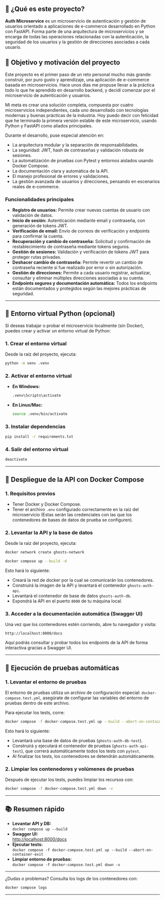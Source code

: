 ## 📖 ¿Qué es este proyecto?

**Auth Microservice** es un microservicio de autenticación y gestión de usuarios orientado a aplicaciones de e-commerce desarrollado en Python con FastAPI. Forma parte de una arquitectura de microservicios y se encarga de todas las operaciones relacionadas con la autenticación, la seguridad de los usuarios y la gestión de direcciones asociadas a cada usuario.

## 🎯 Objetivo y motivación del proyecto

Este proyecto es el primer paso de un reto personal mucho más grande: construir, por puro gusto y aprendizaje, una aplicación de e-commerce basada en microservicios. Hace unos días me propuse llevar a la práctica todo lo que he aprendido en desarrollo backend, y decidí comenzar por el microservicio de autenticación y usuarios.

Mi meta es crear una solución completa, compuesta por cuatro microservicios independientes, cada uno desarrollado con tecnologías modernas y buenas prácticas de la industria. Hoy puedo decir con felicidad que he terminado la primera versión estable de este microservicio, usando Python y FastAPI como aliados principales.

Durante el desarrollo, puse especial atención en:
- La arquitectura modular y la separación de responsabilidades.
- La seguridad: JWT, hash de contraseñas y validación robusta de sesiones.
- La automatización de pruebas con Pytest y entornos aislados usando Docker Compose.
- La documentación clara y automática de la API.
- El manejo profesional de errores y validaciones.
- La gestión avanzada de usuarios y direcciones, pensando en escenarios reales de e-commerce.

### Funcionalidades principales

- **Registro de usuarios:** Permite crear nuevas cuentas de usuario con validación de datos.
- **Inicio de sesión:** Autenticación mediante email y contraseña, con generación de tokens JWT.
- **Verificación de email:** Envío de correos de verificación y endpoints para confirmar la cuenta.
- **Recuperación y cambio de contraseña:** Solicitud y confirmación de restablecimiento de contraseña mediante tokens seguros.
- **Gestión de sesiones:** Validación y verificación de tokens JWT para proteger rutas privadas.
- **Deshacer cambio de contraseña:** Permite revertir un cambio de contraseña reciente si fue realizado por error o sin autorización.
- **Gestión de direcciones:** Permite a cada usuario registrar, actualizar, consultar y eliminar múltiples direcciones asociadas a su cuenta.
- **Endpoints seguros y documentación automática:** Todos los endpoints están documentados y protegidos según las mejores prácticas de seguridad.

---

## 🐍 Entorno virtual Python (opcional)

Si deseas trabajar o probar el microservicio localmente (sin Docker), puedes crear y activar un entorno virtual de Python:

### 1. Crear el entorno virtual

Desde la raíz del proyecto, ejecuta:

```sh
python -m venv .venv
```

### 2. Activar el entorno virtual

- **En Windows:**
  ```sh
  .venv\Scripts\activate
  ```
- **En Linux/Mac:**
  ```sh
  source .venv/bin/activate
  ```

### 3. Instalar dependencias

```sh
pip install -r requirements.txt
```

### 4. Salir del entorno virtual

```sh
deactivate
```

---

## 🚀 Despliegue de la API con Docker Compose

### 1. Requisitos previos

- Tener Docker y Docker Compose.
- Tener el archivo `.env` configurado correctamente en la raíz del microservicio (Estas serán las credenciales con las que los contenedores de bases de datos de prueba se configuren).

### 2. Levantar la API y la base de datos

Desde la raíz del proyecto, ejecuta:
```sh
docker network create ghosts-network
```

```sh
docker compose up --build -d
```

Esto hará lo siguiente:
- Creará la red de docker por la cual se comunicarán los contenedores.
- Construirá la imagen de la API y levantará el contenedor `ghosts-auth-api`.
- Levantará el contenedor de base de datos `ghosts-auth-db`.
- Expondrá la API en el puerto `8000` de tu máquina local.

### 3. Acceder a la documentación automática (Swagger UI)

Una vez que los contenedores estén corriendo, abre tu navegador y visita:

```
http://localhost:8000/docs
```

Aquí podrás consultar y probar todos los endpoints de la API de forma interactiva gracias a Swagger UI.

---

## 🧪 Ejecución de pruebas automáticas

### 1. Levantar el entorno de pruebas

El entorno de pruebas utiliza un archivo de configuración especial: `docker-compose.test.yml`, asegúrate de configurar las variables del entorno de pruebas dentro de este archivo.

Para ejecutar los tests, corre:

```sh
docker compose -f docker-compose.test.yml up --build --abort-on-container-exit
```

Esto hará lo siguiente:
- Levantará una base de datos de pruebas (`ghosts-auth-db-test`).
- Construirá y ejecutará el contenedor de pruebas (`ghosts-auth-api-test`), que correrá automáticamente todos los tests con `pytest`.
- Al finalizar los tests, los contenedores se detendrán automáticamente.

### 2. Limpiar los contenedores y volúmenes de pruebas

Después de ejecutar los tests, puedes limpiar los recursos con:

```sh
docker compose -f docker-compose.test.yml down -v
```

---

## 📚 Resumen rápido

- **Levantar API y DB:**  
  `docker compose up --build`
- **Swagger UI:**  
  [http://localhost:8000/docs](http://localhost:8000/docs)
- **Ejecutar tests:**  
  `docker compose -f docker-compose.test.yml up --build --abort-on-container-exit`
- **Limpiar entorno de pruebas:**  
  `docker compose -f docker-compose.test.yml down -v`

---

¿Dudas o problemas? Consulta los logs de los contenedores con:

```sh
docker compose logs
```

---